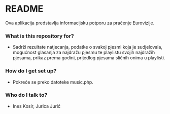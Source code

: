 # README #

Ova aplikacija predstavlja informacijsku potporu za praćenje Eurovizije.

### What is this repository for? ###

* Sadrži rezultate natjecanja, podatke o svakoj pjesmi koja je sudjelovala, mogućnost glasanja za najdražu pjesmu te
  playlistu svojih najdražih pjesama, prikaz prema godini, prijedlog pjesama sličnih onima u playlisti.

### How do I get set up? ###

* Pokreće se preko datoteke music.php.

### Who do I talk to? ###

* Ines Kosir, Jurica Jurić